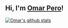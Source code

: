 ## Hi, I'm <a href="https://github.com/omar95-pero" target="_blank">Omar Pero</a>!


[![Omar's github stats](https://github-readme-stats.vercel.app/api?username=omar95-pero&include_all_commits=true&count_private=true&show_icons=true&line_height=35&title_color=FFFFFF&icon_color=FFFFFF&text_color=9a7db5&bg_color=3dfcf9)](https://github.com/anuraghazra/github-readme-stats)
